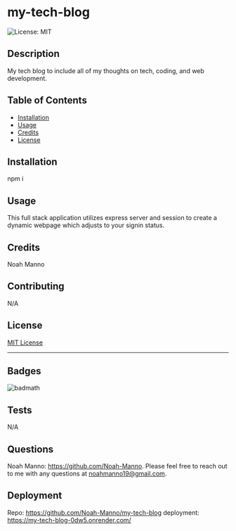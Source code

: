 # my-tech-blog

  ![License: MIT](https://img.shields.io/badge/License-MIT-yellow.svg)

## Description

My tech blog to include all of my thoughts on tech, coding, and web development. 

## Table of Contents

- [Installation](#installation)
- [Usage](#usage)
- [Credits](#credits)
- [License](#license)

## Installation

npm i

## Usage

This full stack application utilizes express server and session to create a dynamic webpage which adjusts to your signin status.

## Credits

Noah Manno

## Contributing

N/A

## License

[MIT License](https://opensource.org/license/MIT)

---

## Badges

![badmath](https://img.shields.io/github/languages/top/lernantino/badmath)

## Tests

N/A


## Questions 

Noah Manno: https://github.com/Noah-Manno. Please feel free to reach out to me with any questions at noahmanno19@gmail.com.

## Deployment

Repo: https://github.com/Noah-Manno/my-tech-blog
deployment: https://my-tech-blog-0dw5.onrender.com/
